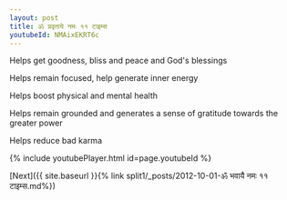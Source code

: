```yaml
---
layout: post
title: ॐ प्रवृताये नमः ११ टाइम्स
youtubeId: NMAixEKRT6c
---
```

 
 
Helps get goodness, bliss and peace and God's blessings
 
Helps remain focused, help generate inner energy 
 
Helps boost physical and mental health 
 
Helps remain grounded and generates a sense of gratitude towards the greater power 
 
Helps reduce bad karma
 
 
 
 


{% include youtubePlayer.html id=page.youtubeId %}
 
[Next]({{ site.baseurl }}{% link  split1/_posts/2012-10-01-ॐ भवायै नमः ११ टाइम्स.md%})
 
